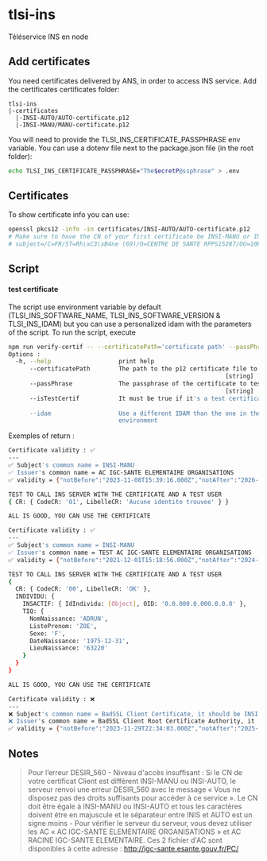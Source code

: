 # tlsi-ins

Téléservice INS en node

## Add certificates

You need certificates delivered by ANS, in order to access INS service.
Add the certificates certificates folder:

```
tlsi-ins
|-certificates
  |-INSI-AUTO/AUTO-certificate.p12
  |-INSI-MANU/MANU-certificate.p12
```

You will need to provide the TLSI_INS_CERTIFICATE_PASSPHRASE env variable.
You can use a dotenv file next to the package.json file (in the root folder):

```sh
echo TLSI_INS_CERTIFICATE_PASSPHRASE="The$ecretP@ssphrase" > .env
```

## Certificates

To show certificate info you can use:

```sh
openssl pkcs12 -info -in certificates/INSI-AUTO/AUTO-certificate.p12
# Make sure to have the CN of your first certificate be INSI-MANU or INSI-AUTO or you might run into DESIR_560
# subject=/C=FR/ST=Rh\xC3\xB4ne (69)/O=CENTRE DE SANTE RPPS15287/OU=10B0152872/CN=Padoa
```

## Script
#### test certificate
The script use environment variable by default (TLSI_INS_SOFTWARE_NAME, TLSI_INS_SOFTWARE_VERSION & TLSI_INS_IDAM) but you can use a personalized idam with the parameters of the script.
To run the script, execute

```sh
npm run verify-certif -- --certificatePath='certificate path' --passPhrase='certificate passphrase' --isTestCertif=false --idam='idam'
Options :
  -h, --help                   print help                              [boolean]
      --certificatePath        The path to the p12 certificate file to test
                                                             [string] [required]
      --passPhrase             The passphrase of the certificate to test
                                                             [string] [required]
      --isTestCertif           It must be true if it's a test certificate
                                                                       [boolean]
      --idam                   Use a different IDAM than the one in the
                               environment                              [string]
```

Exemples of return :

```sh
Certificate validity : ✅
---
✅ Subject's common name = INSI-MANU
✅ Issuer's common name = AC IGC-SANTE ELEMENTAIRE ORGANISATIONS
✅ validity = {"notBefore":"2023-11-08T15:39:16.000Z","notAfter":"2026-11-08T15:39:16.000Z"}

TEST TO CALL INS SERVER WITH THE CERTIFICATE AND A TEST USER
{ CR: { CodeCR: '01', LibelleCR: 'Aucune identite trouvee' } }

ALL IS GOOD, YOU CAN USE THE CERTIFICATE
```

```sh
Certificate validity : ✅
---
✅ Subject's common name = INSI-MANU
✅ Issuer's common name = TEST AC IGC-SANTE ELEMENTAIRE ORGANISATIONS
✅ validity = {"notBefore":"2021-12-01T15:18:56.000Z","notAfter":"2024-12-01T15:18:56.000Z"}

TEST TO CALL INS SERVER WITH THE CERTIFICATE AND A TEST USER
{
  CR: { CodeCR: '00', LibelleCR: 'OK' },
  INDIVIDU: {
    INSACTIF: { IdIndividu: [Object], OID: '0.0.000.0.000.0.0.0' },
    TIQ: {
      NomNaissance: 'ADRUN',
      ListePrenom: 'ZOE',
      Sexe: 'F',
      DateNaissance: '1975-12-31',
      LieuNaissance: '63220'
    }
  }
}

ALL IS GOOD, YOU CAN USE THE CERTIFICATE
```

```sh
Certificate validity : ❌
---
❌ Subject's common name = BadSSL Client Certificate, it should be INSI-AUTO or INSI-MANU
❌ Issuer's common name = BadSSL Client Root Certificate Authority, it should be AC IGC-SANTE ELEMENTAIRE ORGANISATIONS or TEST AC IGC-SANTE ELEMENTAIRE ORGANISATIONS
✅ validity = {"notBefore":"2023-11-29T22:34:03.000Z","notAfter":"2025-11-28T22:34:03.000Z"}
```

## Notes

> Pour l’erreur DESIR_560 - Niveau d'accès insuffisant : Si le CN de votre certificat Client est différent INSI-MANU ou INSI-AUTO, le serveur renvoi une erreur DESIR_560 avec le message « Vous ne disposez pas des droits suffisants pour accéder à ce service ». Le CN doit être égale à INSI-MANU ou INSI-AUTO et tous les caractères doivent être en majuscule et le séparateur entre INIS et AUTO est un signe moins -
> Pour vérifier le serveur du serveur, vous devez utiliser les AC « AC IGC-SANTE ELEMENTAIRE ORGANISATIONS » et AC RACINE IGC-SANTE ELEMENTAIRE. Ces 2 fichier d'AC sont disponibles à cette adresse : http://igc-sante.esante.gouv.fr/PC/
